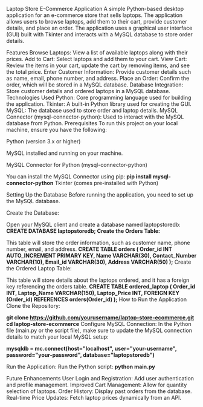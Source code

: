 Laptop Store E-Commerce Application
A simple Python-based desktop application for an e-commerce store that sells laptops. The application allows users to browse laptops, add them to their cart, provide customer details, and place an order. The application uses a graphical user interface (GUI) built with Tkinter and interacts with a MySQL database to store order details.

Features
Browse Laptops: View a list of available laptops along with their prices.
Add to Cart: Select laptops and add them to your cart.
View Cart: Review the items in your cart, update the cart by removing items, and see the total price.
Enter Customer Information: Provide customer details such as name, email, phone number, and address.
Place an Order: Confirm the order, which will be stored in a MySQL database.
Database Integration: Store customer details and ordered laptops in a MySQL database.
Technologies Used
Python: Core programming language used for building the application.
Tkinter: A built-in Python library used for creating the GUI.
MySQL: The database used to store order and laptop details.
MySQL Connector (mysql-connector-python): Used to interact with the MySQL database from Python.
Prerequisites
To run this project on your local machine, ensure you have the following:

Python (version 3.x or higher)

MySQL installed and running on your machine.

MySQL Connector for Python (mysql-connector-python)

You can install the MySQL Connector using pip:
**pip install mysql-connector-python**
Tkinter (comes pre-installed with Python)

Setting Up the Database
Before running the application, you need to set up the MySQL database.

Create the Database:

Open your MySQL client and create a database named laptopstoredb:
**CREATE DATABASE laptopstoredb;
Create the Orders Table:**

This table will store the order information, such as customer name, phone number, email, and address.
**CREATE TABLE orders (
  Order_id INT AUTO_INCREMENT PRIMARY KEY,
  Name VARCHAR(30),
  Contact_Number VARCHAR(10),
  Email_id VARCHAR(30),
  Address VARCHAR(50)
);**
Create the Ordered Laptop Table:

This table will store details about the laptops ordered, and it has a foreign key referencing the orders table.
**CREATE TABLE ordered_laptop (
  Order_id INT,
  Laptop_Name VARCHAR(150),
  Laptop_Price INT,
  FOREIGN KEY (Order_id) REFERENCES orders(Order_id)
);**
How to Run the Application
Clone the Repository:

**git clone https://github.com/yourusername/laptop-store-ecommerce.git
cd laptop-store-ecommerce**
Configure MySQL Connection: In the Python file (main.py or the script file), make sure to update the MySQL connection details to match your local MySQL setup:

**mysqldb = mc.connect(host="localhost", user="your-username", password="your-password", database="laptopstoredb")**

Run the Application: Run the Python script:
**python main.py**

Future Enhancements
User Login and Registration: Add user authentication and profile management.
Improved Cart Management: Allow for quantity selection of laptops.
Order History: Display past orders from the database.
Real-time Price Updates: Fetch laptop prices dynamically from an API.
